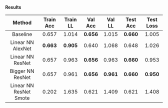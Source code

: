 **Results**

| Method                 | Train Acc | Train LL  |  Val Acc  |   Val LL  |  Test Acc | Test Loss |
| :--------------------: | :-------: | :-------: | :-------: | :-------: | :-------: | :-------: |
| Baseline               |   0.657   |   1.014   | **0.656** |   1.015   | **0.660** |   1.005   |
| Linear NN AlexNet      | **0.663** | **0.905** |   0.640   |   1.068   |   0.648   |   1.026   |
| Linear NN ResNet       |   0.657   |   0.963   | **0.656** |   0.963   | **0.660** |   0.953   |
| Bigger NN ResNet       |   0.657   |   0.961   | **0.656** | **0.961** | **0.660** | **0.950** |
| Linear NN ResNet Smote |   0.202   |   1.635   |   0.621   |   1.409   |   0.621   |   1.408   |